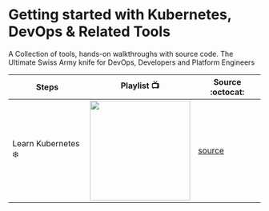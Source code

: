 # Getting started with Kubernetes, DevOps & Related Tools

A Collection of tools, hands-on walkthroughs with source code.
The Ultimate Swiss Army knife for DevOps, Developers and Platform Engineers

| Steps  | Playlist :tv: | Source :octocat: | 
|---|---|---|
| Learn Kubernetes :snowflake:  | <a href="https://www.youtube.com/c/DineshMistry" title="Kubernetes"><img src="https://cncf-branding.netlify.app/img/projects/kubernetes/stacked/white/kubernetes-stacked-white.png" width=200px; /></a>  | [source](./kubernetes/readme.md)   | 
